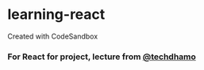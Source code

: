 # learning-react

Created with CodeSandbox

### For React for project, lecture from [@techdhamo](https://github.com/techdhamo)
